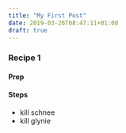```yaml
---
title: "My First Post"
date: 2019-03-26T08:47:11+01:00
draft: true
---
```


### Recipe 1

#### Prep
#### Steps
- kill schnee
- kill glynie
